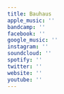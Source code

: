 ```yaml
---
title: Bauhaus
apple_music: ''
bandcamp: ''
facebook: ''
google_music: ''
instagram: ''
soundcloud: ''
spotify: ''
twitter: ''
website: ''
youtube: ''
---
```


